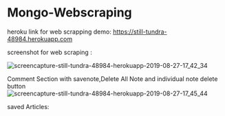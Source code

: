 # Mongo-Webscraping


heroku link for web scrapping demo:
https://still-tundra-48984.herokuapp.com

screenshot for web scraping :

![screencapture-still-tundra-48984-herokuapp-2019-08-27-17_42_34](https://user-images.githubusercontent.com/49068436/63810272-5bd77b00-c8f2-11e9-8023-6a91540b365b.png)

Comment Section with savenote,Delete All Note and individual note delete button
![screencapture-still-tundra-48984-herokuapp-2019-08-27-17_45_44](https://user-images.githubusercontent.com/49068436/63810362-950feb00-c8f2-11e9-9bf2-ead9d22a7983.png)

saved Articles:
